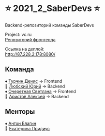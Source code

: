 # :star: 2021_2_SaberDevs :star:
Backend-репозиторий команды SaberDevs

Project: vc.ru <br/>
[Репозиторий фронтенда](https://github.com/frontend-park-mail-ru/2021_2_SaberDevs)

Ссылка на деплой:<br/>
http://87.228.2.178:8080/

## Команда
:diamonds: [Турчин Денис](https://github.com/Denactive) -> Frontend <br/>
:gem: [Любский Юрий](https://github.com/yurij-lyubskij) -> Backend <br/>
:diamonds: [Очеретная Светлана](https://github.com/Svetlanlka) -> Frontend <br/>
:gem: [Аристов Алексей](https://github.com/MollenAR) -> Backend <br/>

## Менторы
:diamonds: [Антон Елагин](https://github.com/AntonElagin) <br/>
:gem: [Екатерина Придиус](https://github.com/pringleskate)

